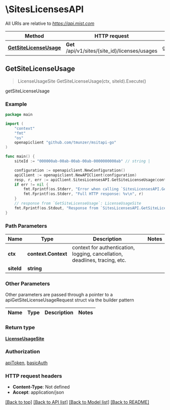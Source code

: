 # \SitesLicensesAPI

All URIs are relative to *https://api.mist.com*

Method | HTTP request | Description
------------- | ------------- | -------------
[**GetSiteLicenseUsage**](SitesLicensesAPI.md#GetSiteLicenseUsage) | **Get** /api/v1/sites/{site_id}/licenses/usages | getSiteLicenseUsage



## GetSiteLicenseUsage

> LicenseUsageSite GetSiteLicenseUsage(ctx, siteId).Execute()

getSiteLicenseUsage



### Example

```go
package main

import (
	"context"
	"fmt"
	"os"
	openapiclient "github.com/tmunzer/msitapi-go"
)

func main() {
	siteId := "000000ab-00ab-00ab-00ab-0000000000ab" // string | 

	configuration := openapiclient.NewConfiguration()
	apiClient := openapiclient.NewAPIClient(configuration)
	resp, r, err := apiClient.SitesLicensesAPI.GetSiteLicenseUsage(context.Background(), siteId).Execute()
	if err != nil {
		fmt.Fprintf(os.Stderr, "Error when calling `SitesLicensesAPI.GetSiteLicenseUsage``: %v\n", err)
		fmt.Fprintf(os.Stderr, "Full HTTP response: %v\n", r)
	}
	// response from `GetSiteLicenseUsage`: LicenseUsageSite
	fmt.Fprintf(os.Stdout, "Response from `SitesLicensesAPI.GetSiteLicenseUsage`: %v\n", resp)
}
```

### Path Parameters


Name | Type | Description  | Notes
------------- | ------------- | ------------- | -------------
**ctx** | **context.Context** | context for authentication, logging, cancellation, deadlines, tracing, etc.
**siteId** | **string** |  | 

### Other Parameters

Other parameters are passed through a pointer to a apiGetSiteLicenseUsageRequest struct via the builder pattern


Name | Type | Description  | Notes
------------- | ------------- | ------------- | -------------


### Return type

[**LicenseUsageSite**](LicenseUsageSite.md)

### Authorization

[apiToken](../README.md#apiToken), [basicAuth](../README.md#basicAuth)

### HTTP request headers

- **Content-Type**: Not defined
- **Accept**: application/json

[[Back to top]](#) [[Back to API list]](../README.md#documentation-for-api-endpoints)
[[Back to Model list]](../README.md#documentation-for-models)
[[Back to README]](../README.md)

